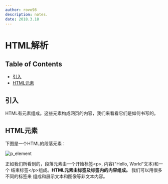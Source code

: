 ```yaml
---
author: rovo98
description: notes.
date: 2018.3.18
---
```


# HTML解析

## Table of Contents

- [引入](https://github.com/rovo98/learn-html-from0/blob/master/notes/introduction/html-anatomy.md#引入)
- [HTML元素](https://github.com/rovo98/learn-html-from0/blob/master/notes/introduction/html-anatomy.md#html元素)

## 引入

HTML有元素组成。这些元素构成网页的内容，我们来看看它们是如何书写的。

## HTML元素
下图是一个HTML的段落元素：

![p_element](https://github.com/rovo98/learn-html-from0/blob/master/images/introduction/html_element.png)

正如我们所看到的，段落元素由一个开始标签\<p\>, 内容("Hello, World"文本)和一个
结束标签\</p>组成。**HTML元素由标签及标签内的内容组成。** 我们可以用很多不同的标签来
组成和展示文本和图像等非文本内容。

